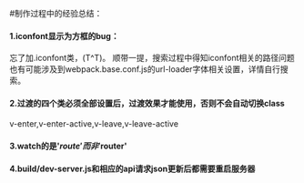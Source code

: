 #制作过程中的经验总结：

#### 1.iconfont显示为方框的bug：
忘了加.iconfont类，(T^T)。
顺带一提，搜索过程中得知iconfont相关的路径问题也有可能涉及到webpack.base.conf.js的url-loader字体相关设置，详情自行搜索。

#### 2.过渡的四个类必须全部设置后，过渡效果才能使用，否则不会自动切换class
v-enter,v-enter-active,v-leave,v-leave-active

#### 3.watch的是'$route'而非'$router'

#### 4.build/dev-server.js和相应的api请求json更新后都需要重启服务器
